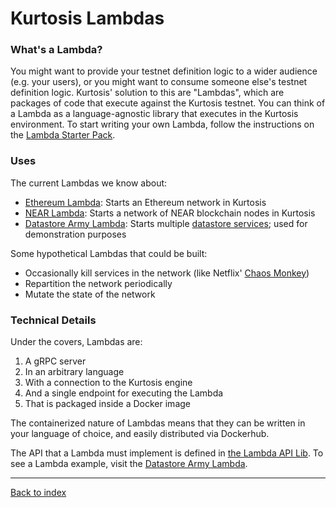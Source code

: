 Kurtosis Lambdas
================
### What's a Lambda?
You might want to provide your testnet definition logic to a wider audience (e.g. your users), or you might want to consume someone else's testnet definition logic. Kurtosis' solution to this are "Lambdas", which are packages of code that execute against the Kurtosis testnet. You can think of a Lambda as a language-agnostic library that executes in the Kurtosis environment. To start writing your own Lambda, follow the instructions on the [Lambda Starter Pack](https://github.com/kurtosis-tech/kurtosis-lambda-starter-pack).

### Uses
The current Lambdas we know about:

* [Ethereum Lambda](https://github.com/kurtosis-tech/ethereum-kurtosis-lambda): Starts an Ethereum network in Kurtosis
* [NEAR Lambda](https://github.com/kurtosis-tech/near-kurtosis-lambda): Starts a network of NEAR blockchain nodes in Kurtosis
* [Datastore Army Lambda](https://github.com/kurtosis-tech/datastore-army-lambda): Starts multiple [datastore services](https://github.com/kurtosis-tech/example-microservices); used for demonstration purposes

Some hypothetical Lambdas that could be built:

* Occasionally kill services in the network (like Netflix' [Chaos Monkey](https://netflix.github.io/chaosmonkey/))
* Repartition the network periodically
* Mutate the state of the network

### Technical Details
Under the covers, Lambdas are:

1. A gRPC server
1. In an arbitrary language
1. With a connection to the Kurtosis engine 
1. And a single endpoint for executing the Lambda
1. That is packaged inside a Docker image

The containerized nature of Lambdas means that they can be written in your language of choice, and easily distributed via Dockerhub.

The API that a Lambda must implement is defined in [the Lambda API Lib](https://github.com/kurtosis-tech/kurtosis-lambda-api-lib). To see a Lambda example, visit the [Datastore Army Lambda](https://github.com/kurtosis-tech/datastore-army-lambda).

---

[Back to index](https://docs.kurtosistech.com)
